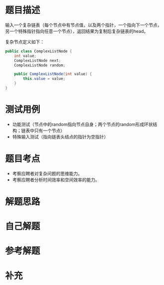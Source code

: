 # 题目描述
输入一个复杂链表（每个节点中有节点值，以及两个指针，一个指向下一个节点，另一个特殊指针指向任意一个节点），返回结果为复制后复杂链表的head。

复杂节点定义如下：
```java
public class ComplexListNode {
    int value;
    ComplexListNode next;
    ComplexListNode random;

    public ComplexListNode(int value) {
        this.value = value;
    }
}
```
# 测试用例
* 功能测试（节点中的random指向节点自身；两个节点的random形成环状结构；链表中只有一个节点）
* 特殊输入测试（指向链表头结点的指针为空指针）

# 题目考点
* 考察应聘者对复杂问题的思维能力。
* 考察应聘者分析时间效率和空间效率的能力。

# 解题思路
# 自己解题
# 参考解题
# 补充
